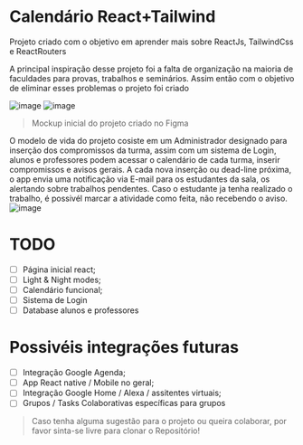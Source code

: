 # Calendário React+Tailwind
Projeto criado com o objetivo em aprender mais sobre ReactJs, TailwindCss e ReactRouters

A principal inspiração desse projeto foi a falta de organização na maioria de faculdades para provas, trabalhos e seminários. Assim então com o objetivo de eliminar esses problemas o projeto foi criado

![image](https://github.com/enzoenrico/classCalendar/assets/47016293/e16b549c-9167-4448-aafa-6534de02a4fc) ![image](https://github.com/enzoenrico/classCalendar/assets/47016293/88e70a0f-6ca6-4351-a5e3-2de5d5c96ccb)
> Mockup inicial do projeto criado no Figma

O modelo de vida do projeto cosiste em um Administrador designado para inserção dos compromissos da turma, assim com um sistema de Login, alunos e professores podem acessar o calendário de cada turma, inserir compromissos e avisos gerais.
A cada nova inserção ou dead-line próxima, o app envia uma notificação via E-mail para os estudantes da sala, os alertando sobre trabalhos pendentes. Caso o estudante ja tenha realizado o trabalho, é possivél marcar a atividade como feita, não recebendo o aviso.
![image](https://github.com/enzoenrico/classCalendar/assets/47016293/dbd746e6-0b98-4aca-9837-01583fe6ced0)

# TODO
- [ ] Página inicial react;
- [ ] Light & Night modes;
- [ ] Calendário funcional;
- [ ] Sistema de Login
- [ ] Database alunos e professores

# Possivéis integrações futuras
- [ ] Integração Google Agenda;
- [ ] App React native / Mobile no geral;
- [ ] Integração Google Home / Alexa / assitentes virtuais;
- [ ] Grupos / Tasks Colaborativas específicas para grupos

> Caso tenha alguma sugestão para o projeto ou queira colaborar, por favor sinta-se livre para clonar o Repositório!
